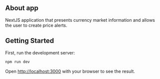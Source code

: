 ## About app

NextJS application that presents currency market information and allows the user to create price alerts.

## Getting Started

First, run the development server:

```bash
npm run dev
```

Open [http://localhost:3000](http://localhost:3000) with your browser to see the result.